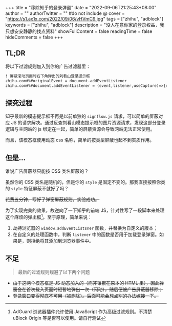 +++
title = "移除知乎的登录弹窗"
date = "2022-09-06T21:25:43+08:00"
author = ""
authorTwitter = "" #do not include @
cover = "https://s1.ax1x.com/2022/09/06/vHVmC9.jpg"
tags = ["zhihu", "adblock"]
keywords = ["zhihu", "adblock"]
description = "没人在意你家的登录权益，我只想安安静静的找点资料"
showFullContent = false
readingTime = false
hideComments = false
+++

## TL;DR
将以下过滤规则加入到你的广告过滤器里：
```html
! 屏蔽滚动页面时右下角弹出的刘看山登录提示框
zhihu.com#%#originalEvent = document.addEventListener
zhihu.com#%#document.addEventListener = (event,listener,useCapture)=>{event!="DOMContentLoaded"?originalEvent(event,listener,useCapture):listener.toString().length<1000?originalEvent(event,listener,useCapture):originalEvent(event,function e(){originalScroll=window.addEventListener;window.addEventListener=(event,listener,useCapture)=>{event!="scroll"?originalScroll(event,listener,useCapture):listener.toString().length==177?null:originalScroll(event,listener,useCapture)};listener()},useCapture)}
```

## 探究过程
知乎最新的模态提示框不再是以前单独的 ``signflow.js`` 请求，可以简单的屏蔽对应 JS 的请求解决。通过反查刘看山模态提示框的图片资源请求，发现这部分登录逻辑与主网站的 js 绑定在一起，简单的屏蔽资源会导致网站无法正常使用。

而且，该模态框使用动态 css 名称，简单的按类型屏蔽也起不到实质作用。

## 但是...
谁说广告屏蔽器只能按 CSS 类名屏蔽的？

虽然你的 CSS 类名是随机的，但是你的 ``style`` 是固定不变的。那我直接按照你类的 ``style`` 特征屏蔽不就好了吗？

~~花费五分钟，写好了弹窗屏蔽规则，实验成功。~~

为了实现完美的效果，故逆向了一下知乎的前端 JS，针对性写了一段脚本来处理这个麻烦的弹出框[^1]。至于原理，简单来说：
1. 劫持浏览器的 ``window.addEventListsner`` 函数，并替换为自定义的版本；
2. 在自定义的处理函数中，判断 ``listener`` 中的函数是否用于加载登录弹窗。如果是，则拒绝将其添加到浏览器事件中。

## 不足
> 最新的过滤规则规避了以下两个问题

- ~~由于这两个模态框是 JS 动态加入的（而非镶嵌在原本的 HTML 里），因此弹窗会在首次载入页面时短暂地弹出一次（闪动），随后便被广告屏蔽器移除；~~
- ~~登录窗口变得彻底不可用（被删除）。后面可能会想点别的办法嫁接一下。~~

[^1]: AdGuard 浏览器插件允许使用 JavaScript 作为高级过滤规则。不清楚 uBlock Origin 等是否可以使用。请自行测试